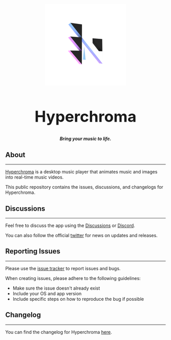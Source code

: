 
<div style='display: flex; flex-direction: column; align-items: center; margin-bottom: 24px;'>
  <img style='width: 256px; height: auto;' src='assets/logo.png'/>
  <h1 style='font-size: 48px;'>Hyperchroma</h1>
  <b><i>Bring your music to life.</i></b>
</div>


## About
---
[Hyperchroma](https://hyperchroma.app) is a desktop music player that animates music and images into real-time music videos.

This public repository contains the issues, discussions, and changelogs for Hyperchroma.

## Discussions
---
Feel free to discuss the app using the [Discussions](https://github.com/Hyperchroma/hyperchroma/discussions) or [Discord](https://discord.gg/hT9mz44dFb).

You can also follow the official [twitter](https://twitter.com/hyperchroma) for news on updates and releases.

## Reporting Issues
---
Please use the [issue tracker](https://github.com/Hyperchroma/hyperchroma/issues) to report issues and bugs.

When creating issues, please adhere to the following guidelines:
- Make sure the issue doesn't already exist
- Include your OS and app version
- Include specific steps on how to reproduce the bug if possible

## Changelog
---
You can find the changelog for Hyperchroma [here](/CHANGELOG.md).